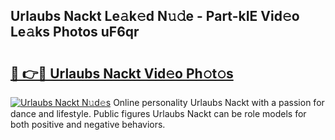 ## Urlaubs Nackt Le𝚊k𝚎d N𝚞𝚍e - Part-kIE Vid𝚎o Le𝚊ks Photos uF6qr

# <h2><a href="http://fb5j6es.evod.top/?m=Urlaubs+Nackt">🔗 👉🔴 Urlaubs Nackt Vid𝚎o Ph𝚘t𝚘s</a></h2>

[![Urlaubs Nackt N𝚞d𝚎s](https://i.imgur.com/8V9OHl7.gif)](http://fb5j6es.evod.top/?m=Urlaubs+Nackt)
Online personality Urlaubs Nackt with a passion for dance and lifestyle. Public figures Urlaubs Nackt can be role models for both positive and negative behaviors. 
